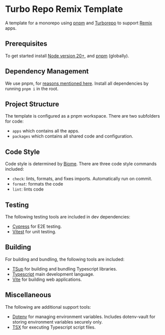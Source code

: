 # Turbo Repo Remix Template

A template for a monorepo using [pnpm](https://pnpm.io/) and [Turborepo](https://turbo.build/repo/docs) to support [Remix](https://remix.run) apps.

## Prerequisites

To get started install [Node version 20+](https://nodejs.org/en/download/package-manager), and [pnpm](https://pnpm.io/) (globally).

## Dependency Management

We use pnpm, for [reasons mentioned here](https://pnpm.io/pnpm-vs-npm). Install all dependencies by running `pnpm i` in the root. 

## Project Structure

The template is configured as a pnpm workspace.
There are two subfolders for code: 

- `apps` which contains all the apps.
- `packages` which contains all shared code and configuration.

## Code Style

Code style is determined by [Biome](https://biomejs.dev/). There are three code style commands included:

- `check`: lints, formats, and fixes imports. Automatically run on commit.
- `format`: formats the code
- `lint`: lints code

## Testing

The following testing tools are included in dev dependencies:

- [Cypress](https://www.cypress.io/) for E2E testing.
- [Vitest](https://vitest.dev/) for unit testing.

## Building

For building and bundling, the following tools are included:

- [TSup](https://github.com/egoist/tsup) for building and bundling Typescript libraries.
- [Typescript](https://www.typescriptlang.org/) main development language.
- [Vite](https://vite.dev/) for building web applications.

## Miscellaneous

The following are additional support tools:

- [Dotenv](https://www.dotenv.org/) for managing environment variables. Includes dotenv-vault for storing environment variables securely only.
- [TSX](https://tsx.is/) for executing Typescript script files.